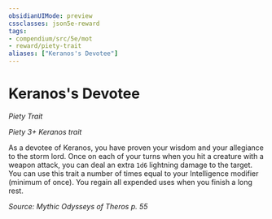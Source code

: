 ```yaml
---
obsidianUIMode: preview
cssclasses: json5e-reward
tags:
- compendium/src/5e/mot
- reward/piety-trait
aliases: ["Keranos's Devotee"]
---
```

# Keranos's Devotee
*Piety Trait*  

*Piety 3+ Keranos trait*

As a devotee of Keranos, you have proven your wisdom and your allegiance to the storm lord. Once on each of your turns when you hit a creature with a weapon attack, you can deal an extra `1d6` lightning damage to the target. You can use this trait a number of times equal to your Intelligence modifier (minimum of once). You regain all expended uses when you finish a long rest.

*Source: Mythic Odysseys of Theros p. 55*
